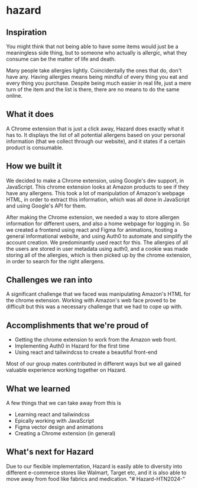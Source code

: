 # hazard

## Inspiration
You might think that not being able to have some items would just be a meaningless side thing, but to someone who actually is allergic, what they consume can be the matter of life and death. 

Many people take allergies lightly. Coincidentally the ones that do, don't have any. Having allergies means being mindful of every thing you eat and every thing you purchase. Despite being much easier in real life, just a mere turn of the item and the list is there, there are no means to do the same online. 

## What it does
A Chrome extension that is just a click away, Hazard does exactly what it has to. It displays the list of all potential allergens based on your personal information (that we collect through our website), and it states if a certain product is consumable. 

## How we built it

We decided to make a Chrome extension, using Google's dev support, in JavaScript. This chrome extension looks at Amazon products to see if they have any allergens. This took a lot of manipulation of Amazon's webpage HTML, in order to extract this information, which was all done in JavaScript and using Google's API for them.

After making the Chrome extension, we needed a way to store allergen information for different users, and also a home webpage for logging in. So we created a frontend using react and Figma for animations, hosting a general informational website, and using Auth0 to automate and simplify the account creation. We predominantly used react for this. The allergies of all the users are stored in user metadata using auth0, and a cookie was made storing all of the allergies, which is then picked up by the chrome extension, in order to search for the right allergens.

## Challenges we ran into
A significant challenge that we faced was manipulating Amazon's HTML for the chrome extension. Working with Amazon's web face proved to be difficult but this was a necessary challenge that we had to cope up with. 

## Accomplishments that we're proud of
- Getting the chrome extension to work from the Amazon web front. 
- Implementing Auth0 in Hazard for the first time
- Using react and tailwindcss to create a beautiful front-end

Most of our group mates contributed in different ways but we all gained valuable experience working together on Hazard. 

## What we learned
A few things that we can take away from this is
- Learning react and tailwindcss
- Epically working with JavaScript
- Figma vector design and animations
- Creating a Chrome extension (in general)

## What's next for Hazard
Due to our flexible implementation, Hazard is easily able to diversity into different e-commerce stores like Walmart, Target etc, and it is also able to move away from food like fabrics and medication. 
"# Hazard-HTN2024-" 
